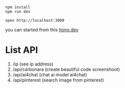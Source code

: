 ```
npm install
npm run dev
```

```
open http://localhost:3000
```

<p>you can started from this <a href="https://hono.dev/docs/getting-started/nodejs" target="_blank">hono.dev</a><p>

# List API
1. /ip (see ip address)
2. /api/carbonara (create beautiful code screenshoot)
3. /api/ai4chat (chat ai model ai4chat)
4. /api/pinterest (search image from pinterest)